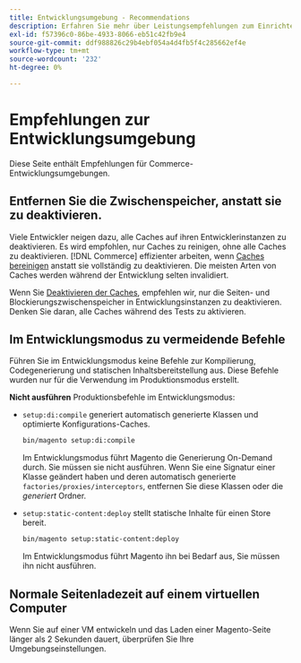 ```yaml
---
title: Entwicklungsumgebung - Recommendations
description: Erfahren Sie mehr über Leistungsempfehlungen zum Einrichten Ihrer lokalen Adobe Commerce-Entwicklungsumgebung.
exl-id: f57396c0-86be-4933-8066-eb51c42fb9e4
source-git-commit: ddf988826c29b4ebf054a4d4fb5f4c285662ef4e
workflow-type: tm+mt
source-wordcount: '232'
ht-degree: 0%

---
```


# Empfehlungen zur Entwicklungsumgebung

Diese Seite enthält Empfehlungen für Commerce-Entwicklungsumgebungen.

## Entfernen Sie die Zwischenspeicher, anstatt sie zu deaktivieren.

Viele Entwickler neigen dazu, alle Caches auf ihren Entwicklerinstanzen zu deaktivieren. Es wird empfohlen, nur Caches zu reinigen, ohne alle Caches zu deaktivieren. [!DNL Commerce] effizienter arbeiten, wenn [Caches bereinigen](../configuration/cli/manage-cache.md#clean-and-flush-cache-types) anstatt sie vollständig zu deaktivieren. Die meisten Arten von Caches werden während der Entwicklung selten invalidiert.

Wenn Sie [Deaktivieren der Caches](../configuration/cli/manage-cache.md#enable-or-disable-cache-types), empfehlen wir, nur die Seiten- und Blockierungszwischenspeicher in Entwicklungsinstanzen zu deaktivieren. Denken Sie daran, alle Caches während des Tests zu aktivieren.

## Im Entwicklungsmodus zu vermeidende Befehle

Führen Sie im Entwicklungsmodus keine Befehle zur Kompilierung, Codegenerierung und statischen Inhaltsbereitstellung aus. Diese Befehle wurden nur für die Verwendung im Produktionsmodus erstellt.

**Nicht ausführen** Produktionsbefehle im Entwicklungsmodus:

* `setup:di:compile` generiert automatisch generierte Klassen und optimierte Konfigurations-Caches.

  ```bash
  bin/magento setup:di:compile
  ```

  Im Entwicklungsmodus führt Magento die Generierung On-Demand durch. Sie müssen sie nicht ausführen. Wenn Sie eine Signatur einer Klasse geändert haben und deren automatisch generierte `factories/proxies/interceptors`, entfernen Sie diese Klassen oder die _generiert_ Ordner.

* `setup:static-content:deploy` stellt statische Inhalte für einen Store bereit.

  ```bash
  bin/magento setup:static-content:deploy
  ```

  Im Entwicklungsmodus führt Magento ihn bei Bedarf aus, Sie müssen ihn nicht ausführen.

## Normale Seitenladezeit auf einem virtuellen Computer

Wenn Sie auf einer VM entwickeln und das Laden einer Magento-Seite länger als 2 Sekunden dauert, überprüfen Sie Ihre Umgebungseinstellungen.
